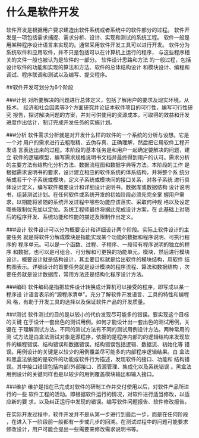 什么是软件开发
==============
软件开发是根据用户要求建造出软件系统或者系统中的软件部分的过程。
软件开发是一项包括需求捕捉、需求分析、设计、实现和测试的系统工程。
软件一般是用某种程序设计语言来实现的。通常采用软件开发工具可以进行开发。
软件分为系统软件和应用软件，并不只是包括可以在计算机上运行的程序，
与这些程序相关的文件一般也被认为是软件的一部分。 软件设计思路和方法
的一般过程，包括设计软件的功能和实现的算法和方法、软件的总体结构设计
和模块设计、编程和调试、程序联调和测试以及编写、提交程序。

##软件开发可划分为6个阶段

###计划
对所要解决的问题进行总体定义，包括了解用户的要求及现实环境，从技术、
经济和社会因素等3个方面研究并论证本软件项目的可行性，编写可行性研究
报告，探讨解决问题的方案，并对可供使用的资源成本，可取得的效益和开发
进度作出估计，制订完成开发任务的实施计划。

###分析
软件需求分析就是对开发什么样的软件的一个系统的分析与设想。它是一个对
用户的需求进行去粗取精、去伪存真、正确理解，然后把它用软件工程开发语
言表达出来的过程。本阶段的基本任务是和用户一起确定要解决的问题，建立
软件的逻辑模型，编写需求规格说明书文档并最终得到用户的认可。需求分析
的主要方法有结构化分析方法、数据流程图和数据字典等方法。本阶段的工作
是根据需求说明书的要求，设计建立相应的软件系统的体系结构，并将整个系
统分解成若干个子系统或模块，定义子系统或模块间的接口关系，对各子系统
进行具体设计定义，编写软件概要设计和详细设计说明书，数据库或数据结构
设计说明书，组装测试计划。在任何软件或系统开发的初始阶段必须先完全掌
握用户需求，以期能将紧随的系统开发过程中哪些功能应该落实、采取何种规
格以及设定哪些限制优先加以定位。系统工程师最终将据此完成设计方案，在
此基础上对随后的程序开发、系统功能和性能的描述及限制作出定义。

###设计
软件设计可以分为概要设计和详细设计两个阶段。实际上软件设计的主要任务
就是将软件分解成模块是指能实现某个功能的数据和程序说明、可执行程序的
程序单元。可以是一个函数、过程、子程序、一段带有程序说明的独立的程序
和数据，也可以是可组合、可分解和可更换的功能单元。模块，然后进行模块
设计。概要设计就是结构设计，其主要目标就是给出软件的模块结构，用软件
结构图表示。详细设计的首要任务就是设计模块的程序流程、算法和数据结构
，次要任务就是设计数据库，常用方法还是结构化程序设计方法。

###编码
软件编码是指把软件设计转换成计算机可以接受的程序，即写成以某一程序设
计语言表示的“源程序清单”。充分了解软件开发语言、工具的特性和编程风
格，有助于开发工具的选择以及保证软件产品的开发质量。

###测试
软件测试的目的是以较小的代价发现尽可能多的错误。要实现这个目标的关键
在于设计一套出色的测试用例。如何才能设计出一套出色的测试用例，关键在
于理解测试方法。不同的测试方法有不同的测试用例设计方法。两种常用的测
试方法是白盒法测试对象是源程序，依据的是程序内部的的逻辑结构来发现软
件的编程错误、结构错误和数据错误。结构错误包括逻辑、数据流、初始化等
错误。用例设计的关键是以较少的用例覆盖尽可能多的内部程序逻辑结果。白
盒法和黑盒法依据的是软件的功能或软件行为描述，发现软件的接口、功能和
结构错误。其中接口错误包括内部/外部接口、资源管理、集成化以及系统错误
。黑盒法用例设计的关键同样也是以较少的用例覆盖模块输出和输入接口。

###维护
维护是指在已完成对软件的研制工作并交付使用以后，对软件产品所进行的一些
软件工程的活动。即根据软件运行的情况，对软件进行适当修改，以适应新的要
求，以及纠正运行中发现的错误。编写软件问题报告、软件修改报告。

在实际开发过程中，软件开发并不是从第一步进行到最后一步，而是在任何阶段
，在进入下一阶段前一般都有一步或几步的回溯。在测试过程中的问题可能要求
修改设计，用户可能会提出一些需要来修改需求说明书等。